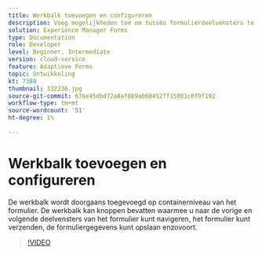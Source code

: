 ```yaml
---
title: Werkbalk toevoegen en configureren
description: Voeg mogelijkheden toe om tussen formulierdeelvensters te navigeren.
solution: Experience Manager Forms
type: Documentation
role: Developer
level: Beginner, Intermediate
version: cloud-service
feature: Adaptieve Forms
topic: Ontwikkeling
kt: 7389
thumbnail: 332236.jpg
source-git-commit: 67be45dbd72a8af8b9ab60452ff15081c6f9f192
workflow-type: tm+mt
source-wordcount: '51'
ht-degree: 1%

---
```



# Werkbalk toevoegen en configureren

De werkbalk wordt doorgaans toegevoegd op containerniveau van het formulier. De werkbalk kan knoppen bevatten waarmee u naar de vorige en volgende deelvensters van het formulier kunt navigeren, het formulier kunt verzenden, de formuliergegevens kunt opslaan enzovoort.

>[!VIDEO](https://video.tv.adobe.com/v/332236?quality=12&learn=on)

